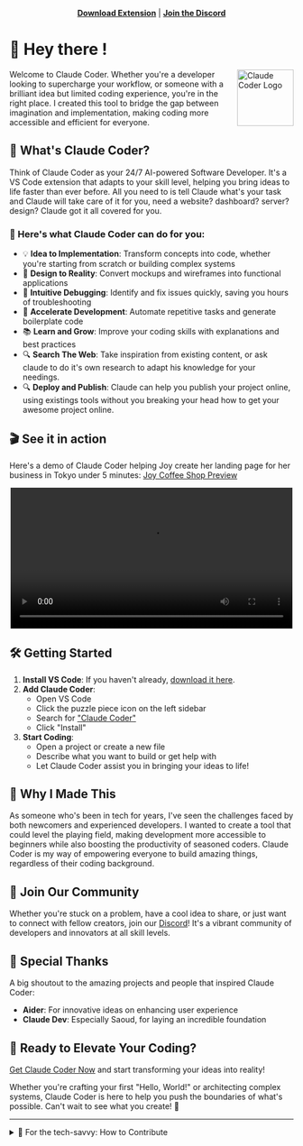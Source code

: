 <p align="center">
  <a href="https://marketplace.visualstudio.com/items?itemName=kodu-ai.claude-dev-experimental" target="_blank"><strong>Download Extension</strong></a> | <a href="https://discord.gg/Fn97SD34qk" target="_blank"><strong>Join the Discord</strong></a>
</p>

# 👋 Hey there !

<img src="./extension/assets/kodu.png" width="100" align="right" alt="Claude Coder Logo" />

Welcome to Claude Coder. Whether you're a developer looking to supercharge your workflow, or someone with a brilliant idea but limited coding experience, you're in the right place. I created this tool to bridge the gap between imagination and implementation, making coding more accessible and efficient for everyone.

## 🚀 What's Claude Coder?

Think of Claude Coder as your 24/7 AI-powered Software Developer. It's a VS Code extension that adapts to your skill level, helping you bring ideas to life faster than ever before.
All you need to is tell Claude what's your task and Claude will take care of it for you, need a website? dashboard? server? design? Claude got it all covered for you.

### 🌟 Here's what Claude Coder can do for you:

- 💡 **Idea to Implementation**: Transform concepts into code, whether you're starting from scratch or building complex systems
- 🎨 **Design to Reality**: Convert mockups and wireframes into functional applications
- 🐞 **Intuitive Debugging**: Identify and fix issues quickly, saving you hours of troubleshooting
- 🚗 **Accelerate Development**: Automate repetitive tasks and generate boilerplate code
- 📚 **Learn and Grow**: Improve your coding skills with explanations and best practices
- 🔍 **Search The Web**: Take inspiration from existing content, or ask claude to do it's own research to adapt his knowledge for your needings.
- 🔍 **Deploy and Publish**: Claude can help you publish your project online, using existings tools without you breaking your head how to get your awesome project online.

## 🎬 See it in action

Here's a demo of Claude Coder helping Joy create her landing page for her business in Tokyo under 5 minutes:
[Joy Coffee Shop Preview](https://joy-coffee-shop.vercel.app)




<p align="center">
<video alt="video" src="https://github.com/user-attachments/assets/4f00201e-12d1-4a91-aeb0-614726dab8b3" width="500" />
</p>

## 🛠 Getting Started

1. **Install VS Code**: If you haven't already, [download it here](https://code.visualstudio.com/).
2. **Add Claude Coder**:
   - Open VS Code
   - Click the puzzle piece icon on the left sidebar
   - Search for ["Claude Coder"](https://www.kodu.ai/l/ext)
   - Click "Install"
3. **Start Coding**:
   - Open a project or create a new file
   - Describe what you want to build or get help with
   - Let Claude Coder assist you in bringing your ideas to life!

## 💖 Why I Made This

As someone who's been in tech for years, I've seen the challenges faced by both newcomers and experienced developers. I wanted to create a tool that could level the playing field, making development more accessible to beginners while also boosting the productivity of seasoned coders. Claude Coder is my way of empowering everyone to build amazing things, regardless of their coding background.

## 🤝 Join Our Community

Whether you're stuck on a problem, have a cool idea to share, or just want to connect with fellow creators, join our [Discord](https://discord.gg/Fn97SD34qk)! It's a vibrant community of developers and innovators at all skill levels.

## 🙏 Special Thanks

A big shoutout to the amazing projects and people that inspired Claude Coder:

- **Aider**: For innovative ideas on enhancing user experience
- **Claude Dev**: Especially Saoud, for laying an incredible foundation

## 🚀 Ready to Elevate Your Coding?

[Get Claude Coder Now](https://www.kodu.ai/l/ext) and start transforming your ideas into reality!

Whether you're crafting your first "Hello, World!" or architecting complex systems, Claude Coder is here to help you push the boundaries of what's possible. Can't wait to see what you create! 🌟

---

<details>
<summary>🔧 For the tech-savvy: How to Contribute</summary>

If you're a developer and want to help make Claude Coder even better, here's how:

1. Clone the repo: `git clone https://github.com/kodu-ai/claude-coder.git`
2. Open in VS Code: `code claude-coder`
3. Navigate to extension folder: `cd extension`
4. Install dependencies: `npm run install:all`
5. Run with `F5`

Pro tips:

- Webview hot-reloads, but might need an occasional extension host reload
- Extension host changes need a full reload (Cmd/Ctrl + R)

Make your changes, create a pull request, and let's make magic together!

</details>
